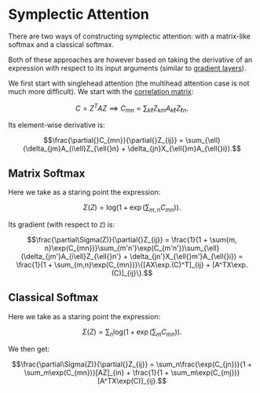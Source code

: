 # Symplectic Attention

There are two ways of constructing symplectic attention: with a matrix-like softmax and a classical softmax.

Both of these approaches are however based on taking the derivative of an expression with respect to its input arguments (similar to [gradient layers](@ref "SympNet Gradient Layer")).

We first start with singlehead attention (the multihead attention case is not much more difficult). We start with the [correlation matrix](@ref "The Attention Layer"):

```math
C = Z^TAZ \implies C_{mn} = \sum_{k\ell}Z_{km}A_{k\ell}Z_{\ell{}n}.
```

Its element-wise derivative is:

```math
\frac{\partial{}C_{mn}}{\partial{}Z_{ij}} = \sum_{\ell}(\delta_{jm}A_{i\ell}Z_{\ell{}n} + \delta_{jn}X_{\ell{}m}A_{\ell{}i}).
```

## Matrix Softmax

Here we take as a staring point the expression:

```math
\Sigma(Z) = \mathrm{log}(1 + \exp(\sum_{m,n}C_{mn})).
```

Its gradient (with respect to ``Z``) is:

```math
\frac{\partial\Sigma(Z)}{\partial{}Z_{ij}} = \frac{1}{1 + \sum{m, n}\exp(C_{mn})}\sum_{m'n'}\exp(C_{m'n'})\sum_{\ell}(\delta_{jm'}A_{i\ell}Z_{\ell{}n'} + \delta_{jn'}X_{\ell{}m'}A_{\ell{}i}) = \frac{1}{1 + \sum_{m,n}\exp(C_{mn})}\{[AX\exp.(C)^T]_{ij} +  [A^TX\exp.(C)]_{ij}\}.
```

## Classical Softmax

Here we take as a staring point the expression:

```math
\Sigma(Z) = \sum_{n}\mathrm{log}(1 + \exp(\sum_{m}C_{mn})).
```

We then get:

```math
\frac{\partial\Sigma(Z)}{\partial{}Z_{ij}} = \sum_n\frac{\exp(C_{jn})}{1 + \sum_m\exp(C_{mn})}[AZ]_{in} + \frac{1}{1 + \sum_m\exp(C_{mj})}[A^TX\exp(C)]_{ij}.
```